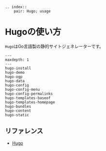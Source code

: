 ```{eval-rst}
.. index::
    pair: Hugo; usage
```

# Hugoの使い方

``Hugo``はGo言語製の静的サイトジェネレーターです。

```{toctree}
---
maxdepth: 1
---
hugo-install
hugo-demo
hugo-ogp
hugo-data
hugo-config
hugo-config-menu
hugo-config-permalinks
hugo-templates-baseof
hugo-templates-homepage
hugo-bundles
hugo-content
hugo-static
```

## リファレンス

- [Hugo](https://gohugo.io/)
